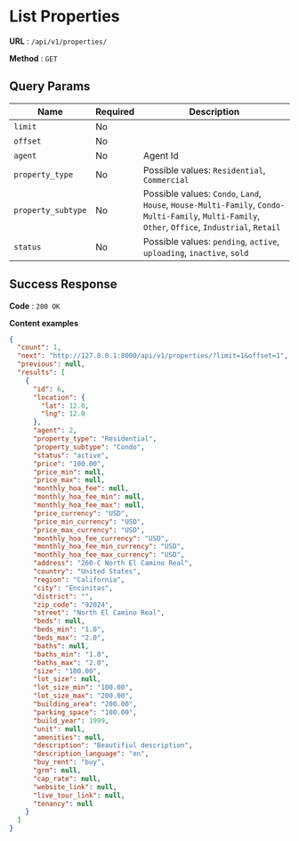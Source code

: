 # List Properties

**URL** : `/api/v1/properties/`

**Method** : `GET`

## Query Params

| Name  | Required | Description |
| ------------- | ------------- | ------------- |
| `limit`  | No  | |
| `offset`  | No  | |
| `agent`  | No  | Agent Id |
| `property_type`  | No  | Possible values: `Residential`, `Commercial`  |
| `property_subtype`  | No  | Possible values: `Condo`, `Land`, `House`, `House-Multi-Family`, `Condo-Multi-Family`, `Multi-Family`, `Other`, `Office`, `Industrial`, `Retail` |
| `status`  | No  | Possible values: `pending`, `active`, `uploading`, `inactive`, `sold` |

## Success Response

**Code** : `200 OK`

**Content examples**

```json
{
  "count": 1,
  "next": "http://127.0.0.1:8000/api/v1/properties/?limit=1&offset=1",
  "previous": null,
  "results": [
    {
      "id": 6,
      "location": {
        "lat": 12.0,
        "lng": 12.0
      },
      "agent": 2,
      "property_type": "Residential",
      "property_subtype": "Condo",
      "status": "active",
      "price": "100.00",
      "price_min": null,
      "price_max": null,
      "monthly_hoa_fee": null,
      "monthly_hoa_fee_min": null,
      "monthly_hoa_fee_max": null,
      "price_currency": "USD",
      "price_min_currency": "USD",
      "price_max_currency": "USD",
      "monthly_hoa_fee_currency": "USD",
      "monthly_hoa_fee_min_currency": "USD",
      "monthly_hoa_fee_max_currency": "USD",
      "address": "260-C North El Camino Real",
      "country": "United States",
      "region": "California",
      "city": "Encinitas",
      "district": "",
      "zip_code": "92024",
      "street": "North El Camino Real",
      "beds": null,
      "beds_min": "1.0",
      "beds_max": "2.0",
      "baths": null,
      "baths_min": "1.0",
      "baths_max": "2.0",
      "size": "100.00",
      "lot_size": null,
      "lot_size_min": "100.00",
      "lot_size_max": "200.00",
      "building_area": "200.00",
      "parking_space": "100.00",
      "build_year": 1999,
      "unit": null,
      "amenities": null,
      "description": "Beautifiul description",
      "description_language": "en",
      "buy_rent": "buy",
      "grm": null,
      "cap_rate": null,
      "website_link": null,
      "live_tour_link": null,
      "tenancy": null
    }
  ]
}
```
